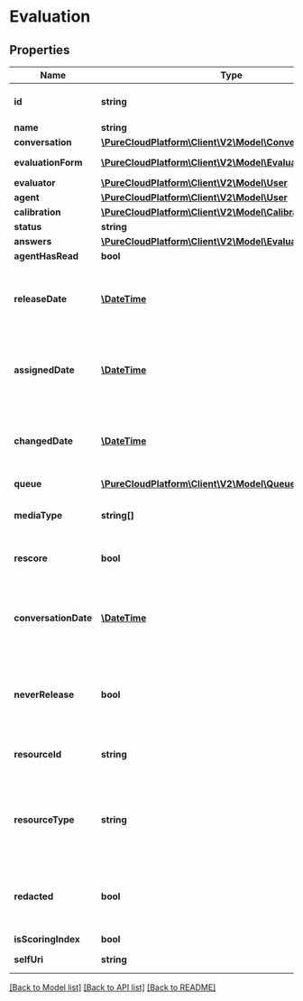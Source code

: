 # Evaluation

## Properties
Name | Type | Description | Notes
------------ | ------------- | ------------- | -------------
**id** | **string** | The globally unique identifier for the object. | [optional] 
**name** | **string** |  | [optional] 
**conversation** | [**\PureCloudPlatform\Client\V2\Model\Conversation**](Conversation.md) |  | [optional] 
**evaluationForm** | [**\PureCloudPlatform\Client\V2\Model\EvaluationForm**](EvaluationForm.md) | Evaluation form used for evaluation. | [optional] 
**evaluator** | [**\PureCloudPlatform\Client\V2\Model\User**](User.md) |  | [optional] 
**agent** | [**\PureCloudPlatform\Client\V2\Model\User**](User.md) |  | [optional] 
**calibration** | [**\PureCloudPlatform\Client\V2\Model\Calibration**](Calibration.md) |  | [optional] 
**status** | **string** |  | [optional] 
**answers** | [**\PureCloudPlatform\Client\V2\Model\EvaluationScoringSet**](EvaluationScoringSet.md) |  | [optional] 
**agentHasRead** | **bool** |  | [optional] 
**releaseDate** | [**\DateTime**](\DateTime.md) | Date time is represented as an ISO-8601 string. For example: yyyy-MM-ddTHH:mm:ss.SSSZ | [optional] 
**assignedDate** | [**\DateTime**](\DateTime.md) | Date time is represented as an ISO-8601 string. For example: yyyy-MM-ddTHH:mm:ss.SSSZ | [optional] 
**changedDate** | [**\DateTime**](\DateTime.md) | Date time is represented as an ISO-8601 string. For example: yyyy-MM-ddTHH:mm:ss.SSSZ | [optional] 
**queue** | [**\PureCloudPlatform\Client\V2\Model\Queue**](Queue.md) |  | [optional] 
**mediaType** | **string[]** | List of different communication types used in conversation. | [optional] 
**rescore** | **bool** | Is only true when evaluation is re-scored. | [optional] 
**conversationDate** | [**\DateTime**](\DateTime.md) | Date of conversation. Date time is represented as an ISO-8601 string. For example: yyyy-MM-ddTHH:mm:ss.SSSZ | [optional] 
**neverRelease** | **bool** | Signifies if the evaluation is never to be released. This cannot be set true if release date is also set. | [optional] 
**resourceId** | **string** | Only used for email evaluations. Will be null for all other evaluations. | [optional] 
**resourceType** | **string** | The type of resource. Only used for email evaluations. Will be null for evaluations on all other resources. | [optional] 
**redacted** | **bool** | Is only true when the user making the request does not have sufficient permissions to see evaluation | [optional] 
**isScoringIndex** | **bool** |  | [optional] 
**selfUri** | **string** | The URI for this object | [optional] 

[[Back to Model list]](../README.md#documentation-for-models) [[Back to API list]](../README.md#documentation-for-api-endpoints) [[Back to README]](../README.md)


